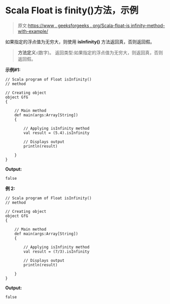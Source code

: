 # Scala Float is finity()方法，示例

> 原文:[https://www . geeksforgeeks . org/Scala-float-is infinity-method-with-example/](https://www.geeksforgeeks.org/scala-float-isinfinity-method-with-example/)

如果指定的浮点值为无穷大，则使用 **isInfinity()** 方法返回真，否则返回假。

> **方法定义:**(数字)。
> 返回类型:如果指定的浮点值为无穷大，则返回真，否则返回假。

**示例#1:**

```
// Scala program of Float isInfinity()
// method

// Creating object
object GfG
{ 

    // Main method
    def main(args:Array[String])
    {

        // Applying isInfinity method
        val result = (5.4).isInfinity

        // Displays output
        println(result)

    }
} 
```

**Output:**

```
false

```

**例 2:**

```
// Scala program of Float isInfinity()
// method

// Creating object
object GfG
{ 

    // Main method
    def main(args:Array[String])
    {

        // Applying isInfinity method
        val result = (7/3).isInfinity

        // Displays output
        println(result)

    }
} 
```

**Output:**

```
false

```